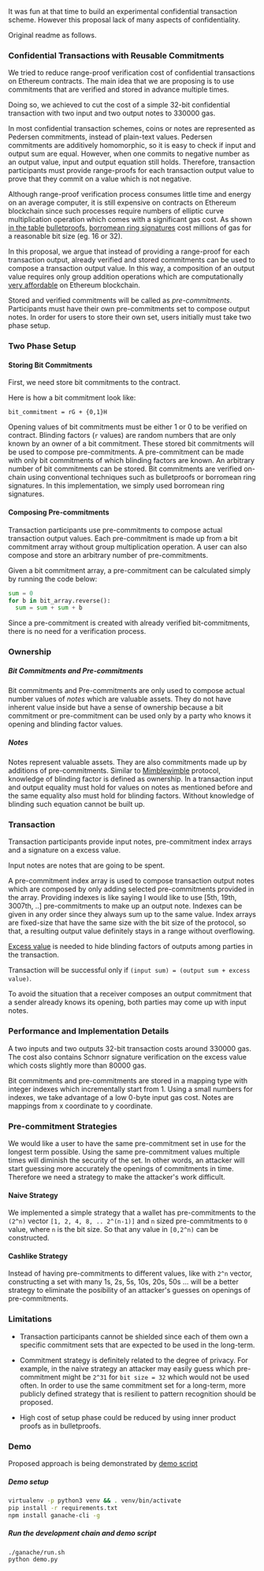 It was fun at that time to build an experimental confidential transaction scheme. However this proposal lack of many aspects of confidentiality.

Original readme as follows.

### Confidential Transactions with Reusable Commitments

We tried to reduce range-proof verification cost of confidential transactions on Ethereum contracts. The main idea that we are proposing is to use commitments that are verified and stored in advance multiple times. 

Doing so, we achieved to cut the cost of a simple 32-bit confidential transaction with two input and two output notes to 330000 gas.

In most confidential transaction schemes, coins or notes are represented as Pedersen commitments, instead of plain-text values. Pedersen commitments are additively homomorphic, so it is easy to check if input and output sum are equal. However, when one commits to negative number as an output value, input and output equation still holds. Therefore, transaction participants must provide range-proofs for each transaction output value to prove that they commit on a value which is not negative.

Although range-proof verification process consumes little time and energy on an average computer, it is still expensive on contracts on Ethereum blockchain since such processes require numbers of elliptic curve multiplication operation which comes with a significant gas cost. As shown [in the table](https://github.com/solidblu1992/RingCTToken/blob/master/other/GasCosts.xlsx) [bulletproofs](https://crypto.stanford.edu/bulletproofs/), [borromean ring signatures](https://github.com/Blockstream/borromean_paper) cost millions of gas for a reasonable bit size (eg. 16 or 32).

In this proposal, we argue that instead of providing a range-proof for each transaction output, already verified and stored commitments can be used to compose a transaction output value. In this way, a composition of an output value requires only group addition operations which are computationally [very affordable](https://github.com/ethereum/EIPs/blob/master/EIPS/eip-1108.md) on Ethereum blockchain.

Stored and verified commitments will be called as _pre-commitments_. Participants must have their own pre-commitments set to compose output notes. In order for users to store their own set, users initially must take two phase setup.

### Two Phase Setup

####  Storing Bit Commitments

First, we need store bit commitments to the contract. 

Here is how a bit commitment look like:

```
bit_commitment = rG + {0,1}H
```

Opening values of bit commitments must be either 1 or 0 to be verified on contract. Blinding factors (`r` values) are random numbers that are only known by an owner of a bit commitment. These stored bit commitments will be used to compose pre-commitments. A pre-commitment can be made with only bit commitments of which blinding factors are known. An arbitrary number of bit commitments can be stored. Bit commitments are verified on-chain using conventional techniques such as bulletproofs or borromean ring signatures. In this implementation, we simply used borromean ring signatures.


#### Composing Pre-commitments

Transaction participants use pre-commitments to compose actual transaction output values. Each pre-commitment is made up from a bit commitment array without group multiplication operation. A user can also compose and store an arbitrary number of pre-commitments.

Given a bit commitment array, a pre-commitment can be calculated simply by running the code below:

```python
sum = 0
for b in bit_array.reverse():
  sum = sum + sum + b
```

Since a pre-commitment is created with already verified bit-commitments, there is no need for a verification process.


### Ownership

##### Bit Commitments and Pre-commitments

Bit commitments and Pre-commitments are only used to compose actual number values of _notes_ which are valuable assets. They do not have inherent value inside but have a sense of ownership because a bit commitment or pre-commitment can be used only by a party who knows it opening and blinding factor values.

##### Notes

Notes represent valuable assets. They are also commitments made up by additions of pre-commitments. Similar to [Mimblewimble](https://github.com/mimblewimble/grin/blob/master/doc/intro.md) protocol, knowledge of blinding factor is defined as ownership. In a transaction input and output equality must hold for values on notes as mentioned before and the same equality also must hold for blinding factors. Without knowledge of blinding such equation cannot be built up.


### Transaction

Transaction participants provide input notes, pre-commitment index arrays and a signature on a excess value.

Input notes are notes that are going to be spent.

A pre-commitment index array is used to compose transaction output notes which are composed by only adding selected pre-commitments provided in the array. Providing indexes is like saying I would like to use [5th, 19th, 3007th, ..] pre-commitments to make up an output note. Indexes can be given in any order since they always sum up to the same value. Index arrays are fixed-size that have the same size with the bit size of the protocol, so that, a resulting output value definitely stays in a range without overflowing.

[Excess value](https://github.com/mimblewimble/grin/blob/master/doc/intro.md#ownership) is needed to hide blinding factors of outputs among parties in the transaction.

Transaction will be successful only if `(input sum) = (output sum + excess value)`.  

To avoid the situation that a receiver composes an output commitment that a sender already knows its opening, both parties may come up with input notes. 


### Performance and Implementation Details

A two inputs and two outputs 32-bit transaction costs around 330000 gas. The cost also contains Schnorr signature verification on the excess value which costs slightly more than 80000 gas.

Bit commitments and pre-commitments are stored in a mapping type with integer indexes which incrementally start from 1. Using a small numbers for indexes, we take advantage of a low 0-byte input gas cost. Notes are mappings from x coordinate to y coordinate.


### Pre-commitment Strategies

We would like a user to have the same pre-commitment set in use for the longest term possible. Using the same pre-commitment values multiple times will diminish the security of the set. In other words, an attacker will start guessing more accurately the openings of commitments in time. Therefore we need a strategy to make the attacker's work difficult.

#### Naive Strategy

We implemented a simple strategy that a wallet has pre-commitments to the `(2^n)` vector `[1, 2, 4, 8, .. 2^(n-1)]` and `n` sized pre-commitments to `0` value, where `n` is the bit size. So that any value in `[0,2^n)` can be constructed.

#### Cashlike Strategy

Instead of having pre-commitments to different values, like with `2^n` vector, constructing a set with many 1s, 2s, 5s, 10s, 20s, 50s ... will be a better strategy to eliminate the posibility of an attacker's guesses on openings of pre-commitments.


### Limitations

* Transaction participants cannot be shielded since each of them own a specific commitment sets that are expected to be used in the long-term.

* Commitment strategy is definitely related to the degree of privacy. For example, in the naive strategy an attacker may easily guess which pre-commitment might be `2^31` for `bit size = 32` which would not be used often. In order to use the same commitment set for a long-term, more publicly defined strategy that is resilient to pattern recognition should be proposed.

* High cost of setup phase could be reduced by using inner product proofs as in bulletproofs.

### Demo

Proposed approach is being demonstrated by [demo script](https://github.com/kilic/pre-comm-ct/blob/master/demo.py)

##### Demo setup

```bash
virtualenv -p python3 venv && . venv/bin/activate
pip install -r requirements.txt
npm install ganache-cli -g
```

##### Run the development chain and demo script

```bash
./ganache/run.sh
python demo.py
```
